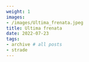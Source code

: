 ```yaml
---
weight: 1
images:
- /images/Ultima_frenata.jpeg
title: Ultima frenata
date: 2022-07-23
tags:
- archive # all posts
- strade
---
```

